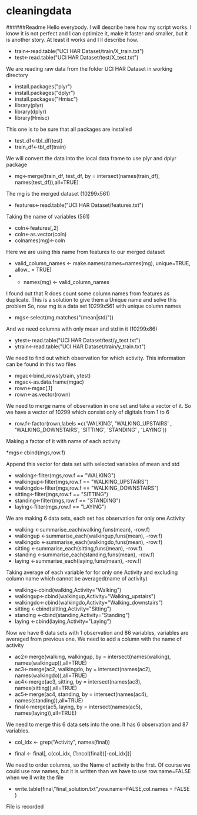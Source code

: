 # cleaningdata
######Readme
Hello everybody. I will describe here how my script works. 
I know it is not perfect and I can optimize it, make it faster and smaller, but it is another story. 
At least it works and I ll describe how.

* train<-read.table("UCI HAR Dataset/train/X_train.txt")
* test<-read.table("UCI HAR Dataset/test/X_test.txt")

We are reading raw data from the folder UCI HAR Dataset in working directory 

* install.packages("plyr")
* install.packages("dplyr")
* install.packages("Hmisc")
* library(plyr)
* library(dplyr)
* library(Hmisc)

This one is to be sure that all packages are installed

* test_df<-tbl_df(test)
* train_df<-tbl_df(train)

We will convert the data into the local data frame to use plyr and dplyr package

* mg<-merge(train_df, test_df, by = intersect(names(train_df), names(test_df)),all=TRUE)

The mg is the merged dataset (10299x561)

* features<-read.table("UCI HAR Dataset/features.txt")

Taking the name of variables (561)

* coln<-features[,2]
* coln<-as.vector(coln)
* colnames(mg)<-coln

Here we are using this name from features to our merged dataset

* valid_column_names <- make.names(names=names(mg), unique=TRUE, allow_ = TRUE)
* * names(mg) <- valid_column_names

I found out that R does count some column names from features as duplicate.
This is a solution to give them a Unique name and solve this problem
So, now mg is a data set 10299x561 with unique column names

* mgs<-select(mg,matches("(mean|std)"))

And we need columns with only mean and std in it (10299x86)

* ytest<-read.table("UCI HAR Dataset/test/y_test.txt")
* ytrain<-read.table("UCI HAR Dataset/train/y_train.txt")

We need to find out which observation for which activity. This information can be found in this two files




* mgac<-bind_rows(ytrain, ytest)
* mgac<-as.data.frame(mgac)
* rown<-mgac[,1]
* rown<-as.vector(rown)

We need to merge name of observation in one set and take a vector of it. 
So we have a vector of 10299 which consist only of digitals from 1 to 6

* row.f<-factor(rown,labels =c('WALKING', 'WALKING_UPSTAIRS' , 'WALKING_DOWNSTAIRS',  'SITTING', 'STANDING' , 'LAYING'))

Making a factor of it with name of each activity

*mgs<-cbind(mgs,row.f)

Append this vector for data set with selected variables of mean and std

* walking<-filter(mgs,row.f == "WALKING")
* walkingup<-filter(mgs,row.f == "WALKING_UPSTAIRS")
* walkingdo<-filter(mgs,row.f == "WALKING_DOWNSTAIRS")
* sitting<-filter(mgs,row.f == "SITTING")
* standing<-filter(mgs,row.f == "STANDING")
* laying<-filter(mgs,row.f == "LAYING")

We are making 6 data sets, each set has observation for only one Activity

* walking <-summarise_each(walking,funs(mean), -row.f)
* walkingup <-summarise_each(walkingup,funs(mean), -row.f)
* walkingdo <-summarise_each(walkingdo,funs(mean), -row.f)
* sitting <-summarise_each(sitting,funs(mean), -row.f)
* standing <-summarise_each(standing,funs(mean), -row.f)
* laying <-summarise_each(laying,funs(mean), -row.f)

Taking average of each variable for  for only one Activity and excluding column name which cannot be averaged(name of activity)

* walking<-cbind(walking,Activity="Walking")
* walkingup<-cbind(walkingup,Activity="Walking_upstairs")
* walkingdo<-cbind(walkingdo,Activity="Walking_downstairs")
* sitting <-cbind(sitting,Activity="Sitting")
* standing <-cbind(standing,Activity="Standing")
* laying <-cbind(laying,Activity="Laying")

Now we have 6 data sets with 1 observation and 86 variables, variables are averaged from previous one. We need to add a column with the name of activity

* ac2<-merge(walking, walkingup, by = intersect(names(walking), names(walkingup)),all=TRUE)
* ac3<-merge(ac2, walkingdo, by = intersect(names(ac2), names(walkingdo)),all=TRUE)
* ac4<-merge(ac3, sitting, by = intersect(names(ac3), names(sitting)),all=TRUE)
* ac5<-merge(ac4, standing, by = intersect(names(ac4), names(standing)),all=TRUE)
* final<-merge(ac5, laying, by = intersect(names(ac5), names(laying)),all=TRUE)

We need to merge this 6 data sets into the one. It has 6 observation and 87 variables.

* col_idx <- grep("Activity", names(final))


* final <- final[, c(col_idx, (1:ncol(final))[-col_idx])]

We need to order columns, so the Name of activity is the first. 
Of course we could use row names, but it is written than we have to use row.name=FALSE when we ll write the file

* write.table(final,"final_solution.txt",row.name=FALSE,col.names = FALSE  )

File is recorded




